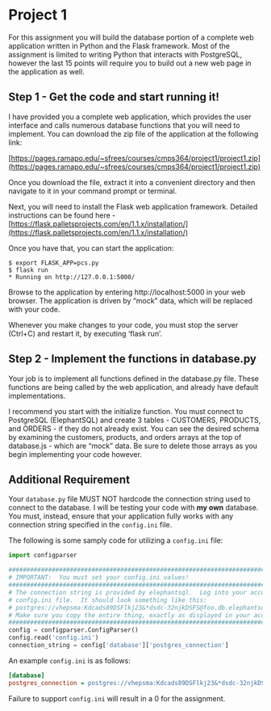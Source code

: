 # Project 1

For this assignment you will build the database portion of a complete web application written in Python and the Flask framework.  Most of the assignment is limited to writing Python that interacts with PostgreSQL, however the last 15 points will require you to build out a new web page in the application as well.

## Step 1 - Get the code and start running it!

I have provided you a complete web application, which provides the user interface and calls numerous database functions that you will need to implement.  You can download the zip file of the application at the following link:

[https://pages.ramapo.edu/~sfrees/courses/cmps364/project1/project1.zip](https://pages.ramapo.edu/~sfrees/courses/cmps364/project1/project1.zip)

Once you download the file, extract it into a convenient directory and then navigate to it in your command prompt or terminal.  

Next, you will need to install the Flask web application framework.  Detailed instructions can be found here - [https://flask.palletsprojects.com/en/1.1.x/installation/](https://flask.palletsprojects.com/en/1.1.x/installation/)

Once you have that, you can start the application:

```
$ export FLASK_APP=pcs.py
$ flask run
* Running on http://127.0.0.1:5000/
```

Browse to the application by entering http://localhost:5000 in your web browser.  The application is driven by “mock” data, which will be replaced with your code.

Whenever you make changes to your code, you must stop the server (Ctrl+C) and restart it, by executing ‘flask run’.

## Step 2 - Implement the functions in database.py

Your job is to implement all functions defined in the database.py file.  These functions are being called by the web application, and already have default implementations.  

I recommend you start with the initialize function.  You must connect to PostgreSQL (ElephantSQL) and create 3 tables - CUSTOMERS, PRODUCTS, and ORDERS - if they do not already exist.  You can see the desired schema by examining the customers, products, and orders arrays at the top of database.js - which are “mock” data.  Be sure to delete those arrays as you begin implementing your code however.

## Additional Requirement
Your `database.py` file MUST NOT hardcode the connection string used to connect to the database.  I will be testing your code with **my own** database.  You must, instead, ensure that your application fully works with any connection string specified in the `config.ini` file.  

The following is some samply code for utilizing a `config.ini` file:

```python
import configparser

#######################################################################
# IMPORTANT:  You must set your config.ini values!
#######################################################################
# The connection string is provided by elephantsql.  Log into your account and copy it into the 
# config.ini file.  It should look something like this:
# postgres://vhepsma:Kdcads89DSFlkj23&*dsdc-32njkDSFS@foo.db.elephantsql.com:7812/vhepsma
# Make sure you copy the entire thing, exactly as displayed in your account page!
#######################################################################
config = configparser.ConfigParser()
config.read('config.ini')
connection_string = config['database']['postgres_connection']
```
An example `config.ini` is as follows:
```ini
[database]
postgres_connection = postgres://vhepsma:Kdcads89DSFlkj23&*dsdc-32njkDSFS@foo.db.elephantsql.com:7812/vhepsma
```


Failure to support `config.ini` will result in a 0 for the assignment.
